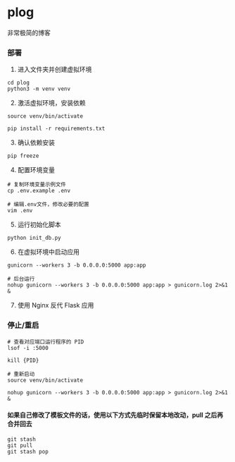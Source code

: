 # plog

非常极简的博客

### 部署

1. 进入文件夹并创建虚拟环境
```
cd plog
python3 -m venv venv 
```

2. 激活虚拟环境，安装依赖

```
source venv/bin/activate

pip install -r requirements.txt
```

3. 确认依赖安装
```
pip freeze
```

4. 配置环境变量
```
# 复制环境变量示例文件
cp .env.example .env

# 编辑.env文件，修改必要的配置
vim .env
```

5. 运行初始化脚本
```
python init_db.py
```

6. 在虚拟环境中启动应用
```
gunicorn --workers 3 -b 0.0.0.0:5000 app:app

# 后台运行
nohup gunicorn --workers 3 -b 0.0.0.0:5000 app:app > gunicorn.log 2>&1 &
```

7. 使用 Nginx 反代 Flask 应用

### 停止/重启

```
# 查看对应端口运行程序的 PID
lsof -i :5000

kill {PID}

# 重新启动
source venv/bin/activate

nohup gunicorn --workers 3 -b 0.0.0.0:5000 app:app > gunicorn.log 2>&1 &

```

#### 如果自己修改了模板文件的话，使用以下方式先临时保留本地改动，pull 之后再合并回去
```
git stash
git pull
git stash pop
```